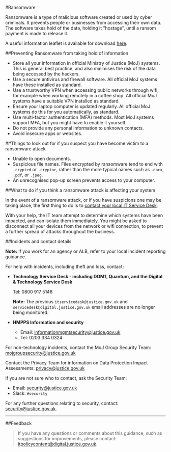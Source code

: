 #Ransomware

Ransomware is a type of malicious software created or used by cyber criminals. It prevents people or businesses from accessing their own data. The software takes hold of the data, holding it "hostage", until a ransom payment is made to release it.

A useful information leaflet is available for download [here](./culture/ransomware-information-leaflet.pdf).

##Preventing Ransomware from taking hold of information

* Store all your information in official Ministry of Justice (MoJ) systems. This is general best practice, and also minimises the risk of the data being accessed by the hackers.
* Use a secure antivirus and firewall software. All official MoJ systems have these installed as standard.
* Use a trustworthy VPN when accessing public networks through wifi, for example when working remotely in a coffee shop. All official MoJ systems have a suitable VPN installed as standard.
* Ensure your laptop computer is updated regularly. All official MoJ systems do this for you automatically, as standard.
* Use multi-factor authentication (MFA) methods. Most MoJ systems support MFA, but you might have to enable it yourself.
* Do not provide any personal information to unknown contacts.
* Avoid insecure apps or websites.

##Things to look out for if you suspect you have become victim to a ransomware attack

* Unable to open documents.
* Suspicious file names. Files encrypted by ransomware tend to end with `.crypted` or `.cryptor`, rather than the more typical names such as `.docx`, `.pdf`, or `.jpeg`.
* An unrecognised pop-up screen prevents access to your computer.

##What to do if you think a ransomware attack is affecting your system

In the event of a ransomware attack, or if you have suspicions one may be taking place, the first thing to do is to [contact your local IT Service Desk](#incidents-and-contact-details).

With your help, the IT team attempt to determine which systems have been impacted, and can isolate them immediately. You might be asked to disconnect all your devices from the network or wifi connection, to prevent a further spread of attacks throughout the business.

##Incidents and contact details

**Note:** If you work for an agency or ALB, refer to your local incident reporting guidance.

For help with incidents, including theft and loss, contact:

* **Technology Service Desk - including DOM1, Quantum, and the Digital & Technology Service Desk**

    Tel: 0800 917 5148

    **Note:** The previous `itservicedesk@justice.gov.uk` and `servicedesk@digital.justice.gov.uk` email addresses are no longer being monitored.

* **HMPPS Information and security**
    * Email: [informationmgmtsecurity@justice.gov.uk](mailto:informationmgmtsecurity@justice.gov.uk)
    * Tel: 0203 334 0324

For non-technology incidents, contact the MoJ Group Security Team: [mojgroupsecurity@justice.gov.uk](mailto:mojgroupsecurity@justice.gov.uk)

Contact the Privacy Team for information on Data Protection Impact Assessments: [privacy@justice.gov.uk](mailto:privacy@justice.gov.uk)

If you are not sure who to contact, ask the Security Team:

* Email: [security@justice.gov.uk](mailto:security@justice.gov.uk)
* Slack: `#security`

For any further questions relating to security, contact: [security@justice.gov.uk](mailto:security@justice.gov.uk).

---

##Feedback

> If you have any questions or comments about this guidance, such as suggestions for improvements, please contact: [itpolicycontent@digital.justice.gov.uk](mailto:itpolicycontent@digital.justice.gov.uk).

